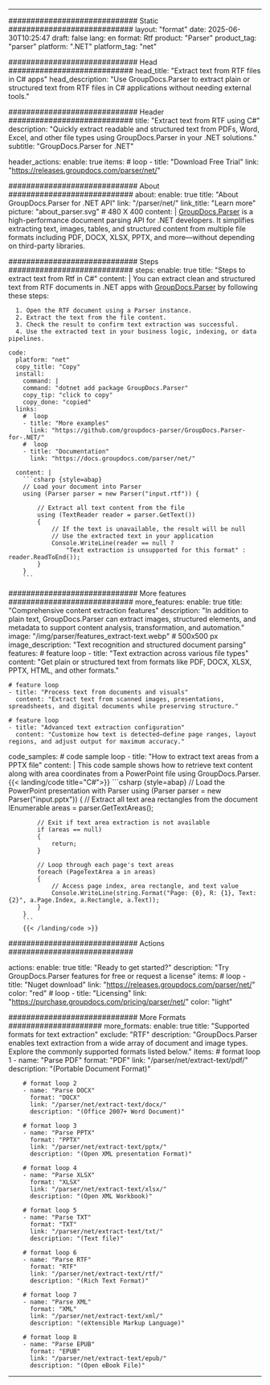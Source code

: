 


---
############################# Static ############################
layout: "format"
date:  2025-06-30T10:25:47
draft: false
lang: en
format: Rtf
product: "Parser"
product_tag: "parser"
platform: ".NET"
platform_tag: "net"

############################# Head ############################
head_title: "Extract text from RTF files in C# apps"
head_description: "Use GroupDocs.Parser to extract plain or structured text from RTF files in C# applications without needing external tools."

############################# Header ############################
title: "Extract text from RTF using C#" 
description: "Quickly extract readable and structured text from PDFs, Word, Excel, and other file types using GroupDocs.Parser in your .NET solutions."
subtitle: "GroupDocs.Parser for .NET" 

header_actions:
  enable: true
  items:
    #  loop
    - title: "Download Free Trial"
      link: "https://releases.groupdocs.com/parser/net/"
      
############################# About ############################
about:
    enable: true
    title: "About GroupDocs.Parser for .NET API"
    link: "/parser/net/"
    link_title: "Learn more"
    picture: "about_parser.svg" # 480 X 400
    content: |
       [GroupDocs.Parser](/parser/net/) is a high-performance document parsing API for .NET developers. It simplifies extracting text, images, tables, and structured content from multiple file formats including PDF, DOCX, XLSX, PPTX, and more—without depending on third-party libraries.

############################# Steps ############################
steps:
    enable: true
    title: "Steps to extract text from Rtf in C#"
    content: |
      You can extract clean and structured text from RTF documents in .NET apps with [GroupDocs.Parser](/parser/net/) by following these steps:
      
      1. Open the RTF document using a Parser instance.
      2. Extract the text from the file content.
      3. Check the result to confirm text extraction was successful.
      4. Use the extracted text in your business logic, indexing, or data pipelines.
   
    code:
      platform: "net"
      copy_title: "Copy"
      install:
        command: |
        command: "dotnet add package GroupDocs.Parser"
        copy_tip: "click to copy"
        copy_done: "copied"
      links:
        #  loop
        - title: "More examples"
          link: "https://github.com/groupdocs-parser/GroupDocs.Parser-for-.NET/"
        #  loop
        - title: "Documentation"
          link: "https://docs.groupdocs.com/parser/net/"
          
      content: |
        ```csharp {style=abap}
        // Load your document into Parser
        using (Parser parser = new Parser("input.rtf")) {

            // Extract all text content from the file
            using (TextReader reader = parser.GetText()) 
            {
                // If the text is unavailable, the result will be null
                // Use the extracted text in your application
                Console.WriteLine(reader == null ? 
                    "Text extraction is unsupported for this format" : reader.ReadToEnd());
            }
        }
        ```  

############################# More features ############################
more_features:
  enable: true
  title: "Comprehensive content extraction features"
  description: "In addition to plain text, GroupDocs.Parser can extract images, structured elements, and metadata to support content analysis, transformation, and automation."
  image: "/img/parser/features_extract-text.webp" # 500x500 px
  image_description: "Text recognition and structured document parsing"
  features:
    # feature loop
    - title: "Text extraction across various file types"
      content: "Get plain or structured text from formats like PDF, DOCX, XLSX, PPTX, HTML, and other formats."

    # feature loop
    - title: "Process text from documents and visuals"
      content: "Extract text from scanned images, presentations, spreadsheets, and digital documents while preserving structure."

    # feature loop
    - title: "Advanced text extraction configuration"
      content: "Customize how text is detected—define page ranges, layout regions, and adjust output for maximum accuracy."
      
  code_samples:
    # code sample loop
    - title: "How to extract text areas from a PPTX file"
      content: |
        This code sample shows how to retrieve text content along with area coordinates from a PowerPoint file using GroupDocs.Parser.
        {{< landing/code title="C#">}}
        ```csharp {style=abap}
        //  Load the PowerPoint presentation with Parser
        using (Parser parser = new Parser("input.pptx"))
        {
            // Extract all text area rectangles from the document
            IEnumerable<PageTextArea> areas = parser.GetTextAreas();

            // Exit if text area extraction is not available
            if (areas == null)
            {
                return;
            }

            // Loop through each page's text areas
            foreach (PageTextArea a in areas)
            {
                // Access page index, area rectangle, and text value
                Console.WriteLine(string.Format("Page: {0}, R: {1}, Text: {2}", a.Page.Index, a.Rectangle, a.Text));
            }
        }
        ```
        {{< /landing/code >}}


############################# Actions ############################

actions:
  enable: true
  title: "Ready to get started?"
  description: "Try GroupDocs.Parser features for free or request a license"
  items:
    #  loop
    - title: "Nuget download"
      link: "https://releases.groupdocs.com/parser/net/"
      color: "red"
        #  loop
    - title: "Licensing"
      link: "https://purchase.groupdocs.com/pricing/parser/net/"
      color: "light"


############################# More Formats #####################
more_formats:
    enable: true
    title: "Supported formats for text extraction"
    exclude: "RTF"
    description: "GroupDocs.Parser enables text extraction from a wide array of document and image types. Explore the commonly supported formats listed below."
    items: 
        # format loop 1
        - name: "Parse PDF"
          format: "PDF"
          link: "/parser/net/extract-text/pdf/"
          description: "(Portable Document Format)"
          
        # format loop 2
        - name: "Parse DOCX"
          format: "DOCX"
          link: "/parser/net/extract-text/docx/"
          description: "(Office 2007+ Word Document)"
          
        # format loop 3
        - name: "Parse PPTX"
          format: "PPTX"
          link: "/parser/net/extract-text/pptx/"
          description: "(Open XML presentation Format)"
          
        # format loop 4
        - name: "Parse XLSX"
          format: "XLSX"
          link: "/parser/net/extract-text/xlsx/"
          description: "(Open XML Workbook)"
          
        # format loop 5
        - name: "Parse TXT"
          format: "TXT"
          link: "/parser/net/extract-text/txt/"
          description: "(Text file)"
          
        # format loop 6
        - name: "Parse RTF"
          format: "RTF"
          link: "/parser/net/extract-text/rtf/"
          description: "(Rich Text Format)"
          
        # format loop 7
        - name: "Parse XML"
          format: "XML"
          link: "/parser/net/extract-text/xml/"
          description: "(eXtensible Markup Language)"
          
        # format loop 8
        - name: "Parse EPUB"
          format: "EPUB"
          link: "/parser/net/extract-text/epub/"
          description: "(Open eBook File)"
         
          

---